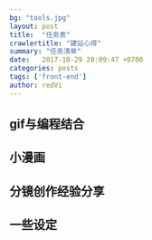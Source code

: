 ```yaml
---
bg: "tools.jpg"
layout: post
title:  "任务表"
crawlertitle: "建站心得"
summary: "任务清单"
date:   2017-10-29 20:09:47 +0700
categories: posts
tags: ['front-end']
author: redVi
---
```


## gif与编程结合
## 小漫画
## 分镜创作经验分享
## 一些设定
